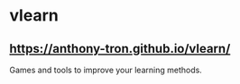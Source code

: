 # vlearn
## https://anthony-tron.github.io/vlearn/
Games and tools to improve your learning methods.
